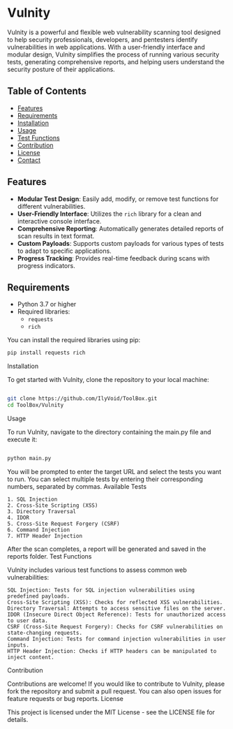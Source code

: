 # Vulnity

Vulnity is a powerful and flexible web vulnerability scanning tool designed to help security professionals, developers, and pentesters identify vulnerabilities in web applications. With a user-friendly interface and modular design, Vulnity simplifies the process of running various security tests, generating comprehensive reports, and helping users understand the security posture of their applications.

## Table of Contents

- [Features](#features)
- [Requirements](#requirements)
- [Installation](#installation)
- [Usage](#usage)
- [Test Functions](#test-functions)
- [Contribution](#contribution)
- [License](#license)
- [Contact](#contact)

## Features

- **Modular Test Design**: Easily add, modify, or remove test functions for different vulnerabilities.
- **User-Friendly Interface**: Utilizes the `rich` library for a clean and interactive console interface.
- **Comprehensive Reporting**: Automatically generates detailed reports of scan results in text format.
- **Custom Payloads**: Supports custom payloads for various types of tests to adapt to specific applications.
- **Progress Tracking**: Provides real-time feedback during scans with progress indicators.

## Requirements

- Python 3.7 or higher
- Required libraries: 
  - `requests`
  - `rich`

You can install the required libraries using pip:

```bash
pip install requests rich
```
Installation

To get started with Vulnity, clone the repository to your local machine:

```bash

git clone https://github.com/IlyVoid/ToolBox.git
cd ToolBox/Vulnity
```
Usage

To run Vulnity, navigate to the directory containing the main.py file and execute it:

```bash

python main.py
```
You will be prompted to enter the target URL and select the tests you want to run. You can select multiple tests by entering their corresponding numbers, separated by commas.
Available Tests

    1. SQL Injection
    2. Cross-Site Scripting (XSS)
    3. Directory Traversal
    4. IDOR
    5. Cross-Site Request Forgery (CSRF)
    6. Command Injection
    7. HTTP Header Injection

After the scan completes, a report will be generated and saved in the reports folder.
Test Functions

Vulnity includes various test functions to assess common web vulnerabilities:

    SQL Injection: Tests for SQL injection vulnerabilities using predefined payloads.
    Cross-Site Scripting (XSS): Checks for reflected XSS vulnerabilities.
    Directory Traversal: Attempts to access sensitive files on the server.
    IDOR (Insecure Direct Object Reference): Tests for unauthorized access to user data.
    CSRF (Cross-Site Request Forgery): Checks for CSRF vulnerabilities on state-changing requests.
    Command Injection: Tests for command injection vulnerabilities in user inputs.
    HTTP Header Injection: Checks if HTTP headers can be manipulated to inject content.

Contribution

Contributions are welcome! If you would like to contribute to Vulnity, please fork the repository and submit a pull request. You can also open issues for feature requests or bug reports.
License

This project is licensed under the MIT License - see the LICENSE file for details.
